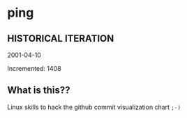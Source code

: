 # ping

## HISTORICAL ITERATION
2001-04-10

Incremented: 1408

## What is this?? 
Linux skills to hack the github commit visualization chart `;-)`

